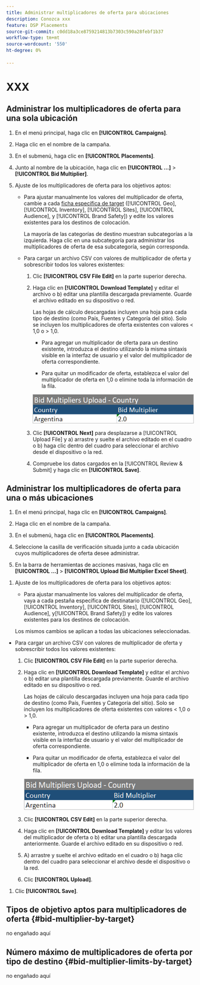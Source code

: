 ```yaml
---
title: Administrar multiplicadores de oferta para ubicaciones
description: Conozca xxx
feature: DSP Placements
source-git-commit: c0dd18a3ce8759214813b7303c590a28febf1b37
workflow-type: tm+mt
source-wordcount: '550'
ht-degree: 0%

---
```


# XXX

## Administrar los multiplicadores de oferta para una sola ubicación

1. En el menú principal, haga clic en **[!UICONTROL Campaigns]**.

1. Haga clic en el nombre de la campaña.

1. En el submenú, haga clic en **[!UICONTROL Placements]**.

1. Junto al nombre de la ubicación, haga clic en  **[!UICONTROL ...]** > **[!UICONTROL Bid Multiplier]**.

1. Ajuste de los multiplicadores de oferta para los objetivos aptos:

   * Para ajustar manualmente los valores del multiplicador de oferta, cambie a cada [ficha específica de target](#bid-multiplier-by-target) ([!UICONTROL Geo], [!UICONTROL Inventory], [!UICONTROL Sites], [!UICONTROL Audience], y [!UICONTROL Brand Safety]) y edite los valores existentes para los destinos de colocación.

     La mayoría de las categorías de destino muestran subcategorías a la izquierda. Haga clic en una subcategoría para administrar los multiplicadores de oferta de esa subcategoría, según corresponda.

   * Para cargar un archivo CSV con valores de multiplicador de oferta y sobrescribir todos los valores existentes:

      1. Clic **[!UICONTROL CSV File Edit]** en la parte superior derecha.

      1. Haga clic en **[!UICONTROL Download Template]** y editar el archivo o b) editar una plantilla descargada previamente. Guarde el archivo editado en su dispositivo o red.

         Las hojas de cálculo descargadas incluyen una hoja para cada tipo de destino (como País, Fuentes y Categoría del sitio). Solo se incluyen los multiplicadores de oferta existentes con valores &lt; 1,0 o > 1,0.

         * Para agregar un multiplicador de oferta para un destino existente, introduzca el destino utilizando la misma sintaxis visible en la interfaz de usuario y el valor del multiplicador de oferta correspondiente.

         * Para quitar un modificador de oferta, establezca el valor del multiplicador de oferta en 1,0 o elimine toda la información de la fila.

         ![Fila de ejemplo en un archivo de hoja de cálculo del multiplicador de ofertas](/help/dsp/assets/bid-multiplier-spreadsheet.png "Fila de ejemplo en un archivo de hoja de cálculo del multiplicador de ofertas")

      1. Clic **[!UICONTROL Next]** para desplazarse a [!UICONTROL Upload File] y a) arrastre y suelte el archivo editado en el cuadro o b) haga clic dentro del cuadro para seleccionar el archivo desde el dispositivo o la red.

      1. Compruebe los datos cargados en la [!UICONTROL Review & Submit] y haga clic en **[!UICONTROL Save]**.

## Administrar los multiplicadores de oferta para una o más ubicaciones

<!-- verify all and edit accordingly -->

1. En el menú principal, haga clic en **[!UICONTROL Campaigns]**.

1. Haga clic en el nombre de la campaña.

1. En el submenú, haga clic en **[!UICONTROL Placements]**.

1. Seleccione la casilla de verificación situada junto a cada ubicación cuyos multiplicadores de oferta desee administrar.

1. En la barra de herramientas de acciones masivas, haga clic en **[!UICONTROL ...]** > **[!UICONTROL Upload Bid Multiplier Excel Sheet]**.

<!-- Check the following this functionality when available in UAT -->

1. Ajuste de los multiplicadores de oferta para los objetivos aptos:

   * Para ajustar manualmente los valores del multiplicador de oferta, vaya a cada pestaña específica de destinatario ([!UICONTROL Geo], [!UICONTROL Inventory], [!UICONTROL Sites], [!UICONTROL Audience], y[!UICONTROL Brand Safety]) y edite los valores existentes para los destinos de colocación.

   Los mismos cambios se aplican a todas las ubicaciones seleccionadas.

* Para cargar un archivo CSV con valores de multiplicador de oferta y sobrescribir todos los valores existentes:

   1. Clic **[!UICONTROL CSV File Edit]** en la parte superior derecha.

   1. Haga clic en **[!UICONTROL Download Template]** y editar el archivo o b) editar una plantilla descargada previamente. Guarde el archivo editado en su dispositivo o red.

      Las hojas de cálculo descargadas incluyen una hoja para cada tipo de destino (como País, Fuentes y Categoría del sitio). Solo se incluyen los multiplicadores de oferta existentes con valores &lt; 1,0 o > 1,0.

      * Para agregar un multiplicador de oferta para un destino existente, introduzca el destino utilizando la misma sintaxis visible en la interfaz de usuario y el valor del multiplicador de oferta correspondiente.

      * Para quitar un modificador de oferta, establezca el valor del multiplicador de oferta en 1,0 o elimine toda la información de la fila.

      ![Fila de ejemplo en un archivo de hoja de cálculo del multiplicador de ofertas](/help/dsp/assets/bid-multiplier-spreadsheet.png "Fila de ejemplo en un archivo de hoja de cálculo del multiplicador de ofertas")

   1. Clic **[!UICONTROL CSV Edit]** en la parte superior derecha.

   1. Haga clic en **[!UICONTROL Download Template]** y editar los valores del multiplicador de oferta o b) editar una plantilla descargada anteriormente. Guarde el archivo editado en su dispositivo o red.

   1. A) arrastre y suelte el archivo editado en el cuadro o b) haga clic dentro del cuadro para seleccionar el archivo desde el dispositivo o la red.

   1. Clic **[!UICONTROL Upload]**.

1. Clic **[!UICONTROL Save]**.

## Tipos de objetivo aptos para multiplicadores de oferta {#bid-multiplier-by-target}

no engañado aquí

## Número máximo de multiplicadores de oferta por tipo de destino {#bid-multiplier-limits-by-target}

no engañado aquí

<!--

>[!MORELIKETHIS]
>
>* [About Placement Management](placement-about.md)
>* [Edit Placements](placement-edit.md)
>* [View the Change Log for a Placement](placement-change-log.md)
>* [Placement Settings](placement-settings.md)
 -->
